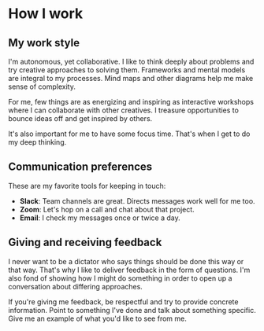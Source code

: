 # How I work

## My work style
I'm autonomous, yet collaborative. I like to think deeply about problems and try creative approaches to solving them. Frameworks and mental models are integral to my processes. Mind maps and other diagrams help me make sense of complexity. 

For me, few things are as energizing and inspiring as interactive workshops where I can collaborate with other creatives. I treasure opportunities to bounce ideas off and get inspired by others.

It's also important for me to have some focus time. That's when I get to do my deep thinking.

## Communication preferences
These are my favorite tools for keeping in touch:
- **Slack**: Team channels are great. Directs messages work well for me too.
- **Zoom**: Let's hop on a call and chat about that project.
- **Email**: I check my messages once or twice a day.

## Giving and receiving feedback
I never want to be a dictator who says things should be done this way or that way. That's why I like to deliver feedback in the form of questions. I'm also fond of showing how I might do something in order to open up a conversation about differing approaches. 

If you're giving me feedback, be respectful and try to provide concrete information. Point to something I've done and talk about something specific. Give me an example of what you'd like to see from me.